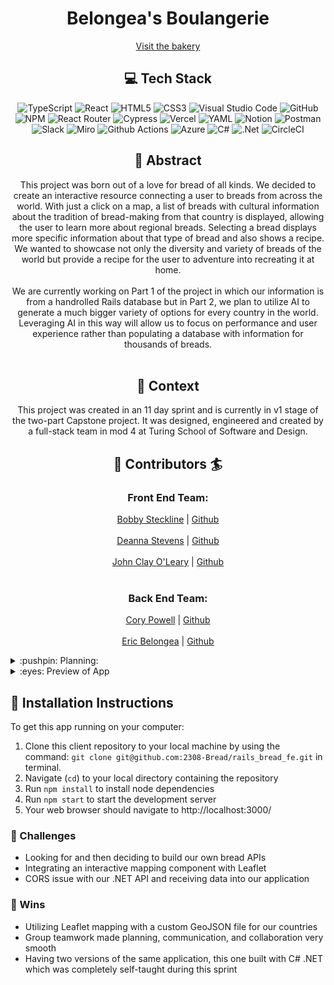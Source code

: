 <div align="center">
<h1> Belongea's Boulangerie </h1>

[Visit the bakery](https://dotnet-laboulangerie.vercel.app/breads/France)

## :computer: Tech Stack <br>
![TypeScript](https://img.shields.io/badge/typescript-%23007ACC.svg?style=for-the-badge&logo=typescript&logoColor=white)
![React](https://img.shields.io/badge/React-20232A?style=for-the-badge&logo=react&logoColor=61DAFB)
![HTML5](https://img.shields.io/badge/html5-%23E34F26.svg?style=for-the-badge&logo=html5&logoColor=white)
![CSS3](https://img.shields.io/badge/css3-%231572B6.svg?style=for-the-badge&logo=css3&logoColor=white)
![Visual Studio Code](https://img.shields.io/badge/Visual%20Studio%20Code-0078d7.svg?style=for-the-badge&logo=visual-studio-code&logoColor=white)
![GitHub](https://img.shields.io/badge/github-%23121011.svg?style=for-the-badge&logo=github&logoColor=white)
![NPM](https://img.shields.io/badge/NPM-%23CB3837.svg?style=for-the-badge&logo=npm&logoColor=white)
![React Router](https://img.shields.io/badge/React_Router-CA4245?style=for-the-badge&logo=react-router&logoColor=white)
![Cypress](https://img.shields.io/badge/Cypress-17202C?logo=cypress&logoColor=fff&style=for-the-badge)
![Vercel](https://img.shields.io/badge/Vercel-000000?style=for-the-badge&logo=vercel&logoColor=white)
![YAML](https://img.shields.io/badge/yaml-%23ffffff.svg?style=for-the-badge&logo=yaml&logoColor=151515)
![Notion](https://img.shields.io/badge/Notion-%23000000.svg?style=for-the-badge&logo=notion&logoColor=white)
![Postman](https://img.shields.io/badge/Postman-FF6C37?style=for-the-badge&logo=postman&logoColor=white)
![Slack](https://img.shields.io/badge/Slack-4A154B?style=for-the-badge&logo=slack&logoColor=white)
![Miro](https://img.shields.io/badge/Miro-F7C922?style=for-the-badge&logo=Miro&logoColor=050036)
![Github Actions](https://img.shields.io/badge/GitHub_Actions-2088FF?style=for-the-badge&logo=github-actions&logoColor=white)
![Azure](https://img.shields.io/badge/azure-%230072C6.svg?style=for-the-badge&logo=microsoftazure&logoColor=white)
![C#](https://img.shields.io/badge/c%23-%23239120.svg?style=for-the-badge&logo=csharp&logoColor=white)
![.Net](https://img.shields.io/badge/.NET-5C2D91?style=for-the-badge&logo=.net&logoColor=white)
![CircleCI](https://img.shields.io/badge/circle%20ci-%23161616.svg?style=for-the-badge&logo=circleci&logoColor=white)

</div>

<div align="center">


## :closed_book: Abstract

This project was born out of a love for bread of all kinds. We decided to create an interactive resource connecting a user to breads from across the world. With just a click on a map, a list of breads with cultural information about the tradition of bread-making from that country is displayed, allowing the user to learn more about regional breads. Selecting a bread displays more specific information about that type of bread and also shows a recipe. We wanted to showcase not only the diversity and variety of breads of the world but provide a recipe for the user to adventure into recreating it at home. 
<br></br>
We are currently working on Part 1 of the project in which our information is from a handrolled Rails database but in Part 2, we plan to utilize AI to generate a much bigger variety of options for every country in the world. Leveraging AI in this way will allow us to focus on performance and user experience rather than populating a database with information for thousands of breads.
<br></br>
## :book: Context
This project was created in an 11 day sprint and is currently in v1 stage of the two-part Capstone project. It was designed, engineered and created by a full-stack team in mod 4 at Turing School of Software and Design. 


## :ocean: Contributors :surfer:

### Front End Team:

[Bobby Steckline](https://www.linkedin.com/in/rsteckline/) | [Github](https://github.com/rsteckline)
<br></br>
[Deanna Stevens](https://www.linkedin.com/in/deanna-sofia-stevens/) | [Github](https://github.com/dsstevens)
<br></br>
[John Clay O'Leary](https://www.linkedin.com/in/john-clay-oleary/) | [Github](https://github.com/Captainlearyo)
<br></br>
### Back End Team:

[Cory Powell](https://www.linkedin.com/in/coryrpow/) | [Github](https://github.com/coryrpow)
<br></br>
[Eric Belongea](https://www.linkedin.com/in/eric-belongea/) | [Github](https://github.com/EricBelongea)


</div>


<details>
<summary>
:pushpin: Planning: 
</summary>

<div align="center">

 ### :bar_chart: Project Boards

[Our GH Project Board](https://github.com/orgs/2308-Bread/projects/1/views/1)

[Our Miro Board](https://miro.com/app/board/uXjVNzS_wwg=/)

</details>
  
<details>
<summary>
 :eyes: Preview of App
 
</summary>
<div align="center">
  <br></br>

<!--<img src=[screenshot or gif here] -->
<br></br>
<!--<img src=[screenshot or gif here] -->
<br></br>
<!--<img src=[screenshot or gif here] -->
<br></br>
<!--<img src=[screenshot or gif here] -->
<br></br>
</details>


## :floppy_disk: Installation Instructions
To get this app running on your computer: 

1. Clone this client repository to your local machine by using the command: `git clone git@github.com:2308-Bread/rails_bread_fe.git` in terminal.
2. Navigate (`cd`) to your local directory containing the repository
3. Run `npm install` to install node dependencies
4. Run `npm start` to start the development server
5. Your web browser should navigate to http://localhost:3000/

### :space_invader: Challenges 
- Looking for and then deciding to build our own bread APIs
- Integrating an interactive mapping component with Leaflet
- CORS issue with our .NET API and receiving data into our application

### :dizzy: Wins
- Utilizing Leaflet mapping with a custom GeoJSON file for our countries
- Group teamwork made planning, communication, and collaboration very smooth
- Having two versions of the same application, this one built with C# .NET which was completely self-taught during this sprint